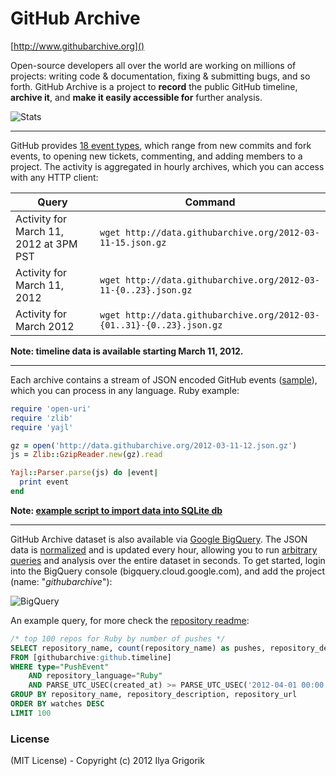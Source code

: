 # GitHub Archive

[http://www.githubarchive.org]()

Open-source developers all over the world are working on millions of projects: writing code & documentation, fixing & submitting bugs, and so forth. GitHub Archive is a project to **record** the public GitHub timeline, **archive it**, and **make it easily accessible for** further analysis.

![Stats](http://www.stathat.com//graphs/39/33/0b63991416f6b680e69f017a2c12.png?1340405820)

----

GitHub provides [18 event types](http://developer.github.com/v3/events/types/), which range from new commits and fork events, to opening new tickets, commenting, and adding members to a project. The activity is aggregated in hourly archives, which you can access with any HTTP client:

<table>
<thead>
  <tr>
    <th>Query</th>
    <th>Command</th>
  </tr>
</thead>
<tbody>
  <tr>
    <td>Activity for March 11, 2012 at 3PM PST</td>
    <td><code>wget http://data.githubarchive.org/2012-03-11-15.json.gz</code></td>
  </tr>
  <tr>
    <td>Activity for March 11, 2012</td>
    <td><code>wget http://data.githubarchive.org/2012-03-11-{0..23}.json.gz</code></td>
  </tr>
  <tr>
    <td>Activity for March 2012</td>
    <td><code>wget http://data.githubarchive.org/2012-03-{01..31}-{0..23}.json.gz</code></td>
  </tr>
</tbody>
</table>

__Note: timeline data is available starting March 11, 2012.__

----

Each archive contains a stream of JSON encoded GitHub events ([sample](https://gist.github.com/2017462)), which you can process in any language. Ruby example:

```ruby
require 'open-uri'
require 'zlib'
require 'yajl'

gz = open('http://data.githubarchive.org/2012-03-11-12.json.gz')
js = Zlib::GzipReader.new(gz).read

Yajl::Parser.parse(js) do |event|
  print event
end
```
__Note: [example script to import data into SQLite db](https://gist.github.com/2426614)__

----

GitHub Archive dataset is also available via [Google BigQuery](https://developers.google.com/bigquery/). The JSON data is [normalized](https://github.com/igrigorik/githubarchive.org/blob/master/bigquery/schema.js) and is updated every hour, allowing you to run [arbitrary queries](https://developers.google.com/bigquery/docs/query-reference) and analysis over the entire dataset in seconds. To get started, login into the BigQuery console (bigquery.cloud.google.com), and add the project (name: "*githubarchive*"):

![BigQuery](http://www.githubarchive.org/assets/img/bigquery-directions.png)

An example query, for more check the [repository readme](https://github.com/igrigorik/githubarchive.org/tree/master/bigquery):

```sql
/* top 100 repos for Ruby by number of pushes */
SELECT repository_name, count(repository_name) as pushes, repository_description, repository_url
FROM [githubarchive:github.timeline]
WHERE type="PushEvent"
    AND repository_language="Ruby"
    AND PARSE_UTC_USEC(created_at) >= PARSE_UTC_USEC('2012-04-01 00:00:00')
GROUP BY repository_name, repository_description, repository_url
ORDER BY watches DESC
LIMIT 100
```

### License

(MIT License) - Copyright (c) 2012 Ilya Grigorik
